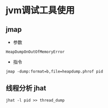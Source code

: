 # jvm调试工具使用

## jmap

* 参数
```
HeapDumpOnOutOfMemoryError
```
* 指令
```
jmap -dump:format=b,file=heapdump.phrof pid
```

##  线程分析 jhat
```
jhat -l pid >> thread_dump
```
